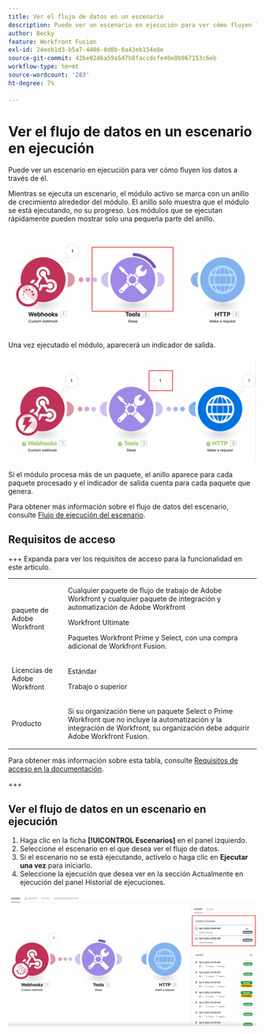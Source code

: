 ```yaml
---
title: Ver el flujo de datos en un escenario
description: Puede ver un escenario en ejecución para ver cómo fluyen los datos a través de él.
author: Becky
feature: Workfront Fusion
exl-id: 24eeb1d3-b5a7-4486-8d0b-0a43eb154e8e
source-git-commit: 42be02d6a59a5d7b8faccdcfe40e8b967153c6eb
workflow-type: tm+mt
source-wordcount: '283'
ht-degree: 7%

---
```


# Ver el flujo de datos en un escenario en ejecución

Puede ver un escenario en ejecución para ver cómo fluyen los datos a través de él.

Mientras se ejecuta un escenario, el módulo activo se marca con un anillo de crecimiento alrededor del módulo. El anillo solo muestra que el módulo se está ejecutando, no su progreso. Los módulos que se ejecutan rápidamente pueden mostrar solo una pequeña parte del anillo.

![Anillo alrededor del módulo](assets/ring-around-module.png)

Una vez ejecutado el módulo, aparecerá un indicador de salida.

![Indicador de salida](assets/data-flow-output.png)

Si el módulo procesa más de un paquete, el anillo aparece para cada paquete procesado y el indicador de salida cuenta para cada paquete que genera.

Para obtener más información sobre el flujo de datos del escenario, consulte [Flujo de ejecución del escenario](/help/workfront-fusion/references/scenarios/scenario-execution-flow.md).

## Requisitos de acceso

+++ Expanda para ver los requisitos de acceso para la funcionalidad en este artículo.

<table style="table-layout:auto">
 <col> 
 <col> 
 <tbody> 
  <tr> 
   <td role="rowheader">paquete de Adobe Workfront</td> 
   <td> <p>Cualquier paquete de flujo de trabajo de Adobe Workfront y cualquier paquete de integración y automatización de Adobe Workfront</p><p>Workfront Ultimate</p><p>Paquetes Workfront Prime y Select, con una compra adicional de Workfront Fusion.</p> </td> 
  </tr> 
  <tr data-mc-conditions=""> 
   <td role="rowheader">Licencias de Adobe Workfront</td> 
   <td> <p>Estándar</p><p>Trabajo o superior</p> </td> 
  </tr> 
  <tr> 
   <td role="rowheader">Producto</td> 
   <td>
   <p>Si su organización tiene un paquete Select o Prime Workfront que no incluye la automatización y la integración de Workfront, su organización debe adquirir Adobe Workfront Fusion.</li></ul>
   </td> 
  </tr>
 </tbody> 
</table>

Para obtener más información sobre esta tabla, consulte [Requisitos de acceso en la documentación](/help/workfront-fusion/references/licenses-and-roles/access-level-requirements-in-documentation.md).

+++

## Ver el flujo de datos en un escenario en ejecución

1. Haga clic en la ficha **[!UICONTROL Escenarios]** en el panel izquierdo.
1. Seleccione el escenario en el que desea ver el flujo de datos.
1. Si el escenario no se está ejecutando, actívelo o haga clic en **Ejecutar una vez** para iniciarlo.
1. Seleccione la ejecución que desea ver en la sección Actualmente en ejecución del panel Historial de ejecuciones.

![En ejecución](assets/currently-running.png)
